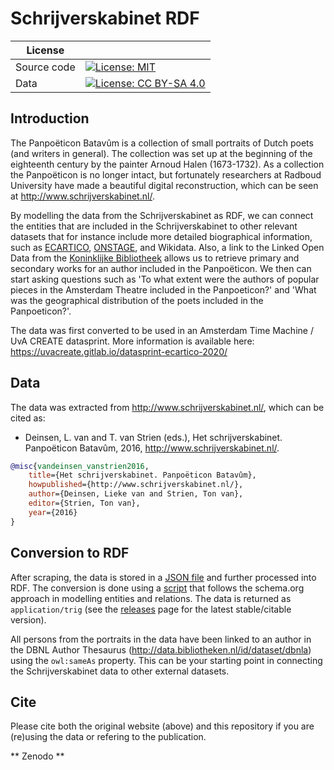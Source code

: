# Schrijverskabinet RDF

| License     |                                                                                                                                                   |
| ----------- | ------------------------------------------------------------------------------------------------------------------------------------------------- |
| Source code | [![License: MIT](https://img.shields.io/badge/License-MIT-yellow.svg)](https://opensource.org/licenses/MIT)                                       |
| Data        | [![License: CC BY-SA 4.0](https://img.shields.io/badge/License-CC%20BY--SA%204.0-lightgrey.svg)](https://creativecommons.org/licenses/by-sa/4.0/) |

## Introduction
The Panpoëticon Batavûm is a collection of small portraits of Dutch poets (and writers in general). The collection was set up at the beginning of the eighteenth century by the painter Arnoud Halen (1673-1732). As a collection the Panpoëticon is no longer intact, but fortunately researchers at Radboud University have made a beautiful digital reconstruction, which can be seen at http://www.schrijverskabinet.nl/.

By modelling the data from the Schrijverskabinet as RDF, we can connect the entities that are included in the Schrijverskabinet to other relevant datasets that for instance include more detailed biographical information, such as [ECARTICO](http://www.vondel.humanities.uva.nl/ecartico/), [ONSTAGE](http://www.vondel.humanities.uva.nl/onstage/), and Wikidata. Also, a link to the Linked Open Data from the [Koninklijke Bibliotheek](http://data.bibliotheken.nl/) allows us to retrieve primary and secondary works for an author included in the Panpoëticon. We then can start asking questions such as 'To what extent were the authors of popular pieces in the Amsterdam Theatre included in the Panpoeticon?' and 'What was the geographical distribution of the poets included in the Panpoeticon?'. 

The data was first converted to be used in an Amsterdam Time Machine / UvA CREATE datasprint. More information is available here: https://uvacreate.gitlab.io/datasprint-ecartico-2020/

## Data

The data was extracted from http://www.schrijverskabinet.nl/, which can be cited as:
* Deinsen, L. van and T. van Strien (eds.), Het schrijverskabinet. Panpoëticon Batavûm, 2016,
<http://www.schrijverskabinet.nl/>.

```bibtex
@misc{vandeinsen_vanstrien2016, 
    title={Het schrijverskabinet. Panpoëticon Batavûm},
    howpublished={http://www.schrijverskabinet.nl/}, 
    author={Deinsen, Lieke van and Strien, Ton van},
    editor={Strien, Ton van},
    year={2016}
}
```

## Conversion to RDF

After scraping, the data is stored in a [JSON file](https://github.com/LvanWissen/schrijverskabinet-rdf/blob/master/data/data.json) and further processed into RDF. The conversion is done using a [script](https://github.com/LvanWissen/schrijverskabinet-rdf/blob/master/main.py) that follows the schema.org approach in modelling entities and relations. The data is returned as `application/trig` (see the [releases](https://github.com/LvanWissen/schrijverskabinet-rdf/releases) page for the latest stable/citable version).

All persons from the portraits in the data have been linked to an author in the DBNL Author Thesaurus (http://data.bibliotheken.nl/id/dataset/dbnla) using the `owl:sameAs` property. This can be your starting point in connecting the Schrijverskabinet data to other external datasets.

## Cite

Please cite both the original website (above) and this repository if you are (re)using the data or refering to the publication.

** Zenodo **

